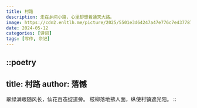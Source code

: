 ```yaml
---
title: 村路
description: 走在乡间小路，心里却想着通天大路。
image: https://cdn2.enltlh.me/picture/2025/5501e3d64247a47e776c7e4377878086.avif
date: 2024-05-12
categories: [诗词]
tags: [写作, 杂记]
---
```


::poetry
---
title: 村路
author: 落憾
---
翠绿满眼随风长，仙花百态绽道旁。
枝柳落地拂人面，纵使村镇遮光阳。
::
